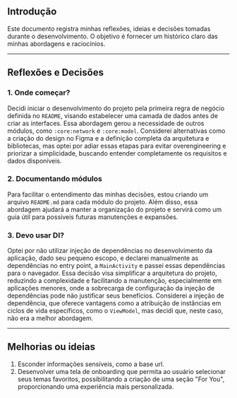 ## Introdução

Este documento registra minhas reflexões, ideias e decisões tomadas durante o desenvolvimento.
O objetivo é fornecer um histórico claro das minhas abordagens e raciocínios.

---

## Reflexões e Decisões

### 1. Onde começar?

Decidi iniciar o desenvolvimento do projeto pela primeira regra de negócio definida no `README`,
visando estabelecer uma camada de dados antes de criar as interfaces. Essa abordagem gerou a
necessidade de outros módulos, como `:core:network` e `:core:model`. Considerei alternativas como a
criação do design no Figma e a definição completa da arquitetura e bibliotecas, mas optei por adiar
essas etapas para evitar overengineering e priorizar a simplicidade, buscando entender completamente
os requisitos e dados disponíveis.

### 2. Documentando módulos

Para facilitar o entendimento das minhas decisões, estou criando um arquivo `README.md` para cada
módulo do projeto. Além disso, essa abordagem ajudará a manter a organização do projeto e servirá
como um guia útil para possíveis futuras manutenções e expansões.

### 3. Devo usar DI?

Optei por não utilizar injeção de dependências no desenvolvimento da aplicação, dado seu pequeno
escopo, e declarei manualmente as dependências no entry point, a `MainActivity` e passei essas
dependências para o navegador. Essa decisão visa simplificar a arquitetura do projeto, reduzindo a
complexidade e facilitando a manutenção, especialmente em aplicações menores, onde a sobrecarga de
configuração da injeção de dependências pode não justificar seus benefícios. Considerei a injeção de
dependência, que oferece vantagens como a atribuição de instâncias em ciclos de vida específicos,
como o `ViewModel`, mas decidi que, neste caso, não era a melhor abordagem.

---

## Melhorias ou ideias

1. Esconder informações sensíveis, como a base url.
2. Desenvolver uma tela de onboarding que permita ao usuário selecionar seus temas favoritos,
   possibilitando a criação de uma seção "For You", proporcionando uma experiência mais
   personalizada.
